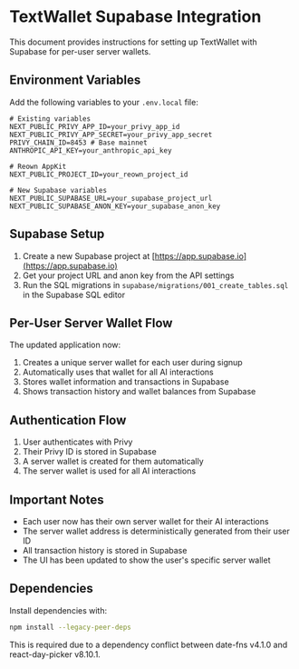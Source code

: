 # TextWallet Supabase Integration

This document provides instructions for setting up TextWallet with Supabase for per-user server wallets.

## Environment Variables

Add the following variables to your `.env.local` file:

```
# Existing variables
NEXT_PUBLIC_PRIVY_APP_ID=your_privy_app_id
NEXT_PUBLIC_PRIVY_APP_SECRET=your_privy_app_secret
PRIVY_CHAIN_ID=8453 # Base mainnet
ANTHROPIC_API_KEY=your_anthropic_api_key

# Reown AppKit
NEXT_PUBLIC_PROJECT_ID=your_reown_project_id

# New Supabase variables
NEXT_PUBLIC_SUPABASE_URL=your_supabase_project_url
NEXT_PUBLIC_SUPABASE_ANON_KEY=your_supabase_anon_key
```

## Supabase Setup

1. Create a new Supabase project at [https://app.supabase.io](https://app.supabase.io)
2. Get your project URL and anon key from the API settings
3. Run the SQL migrations in `supabase/migrations/001_create_tables.sql` in the Supabase SQL editor

## Per-User Server Wallet Flow

The updated application now:

1. Creates a unique server wallet for each user during signup
2. Automatically uses that wallet for all AI interactions
3. Stores wallet information and transactions in Supabase
4. Shows transaction history and wallet balances from Supabase

## Authentication Flow

1. User authenticates with Privy
2. Their Privy ID is stored in Supabase
3. A server wallet is created for them automatically
4. The server wallet is used for all AI interactions

## Important Notes

- Each user now has their own server wallet for their AI interactions
- The server wallet address is deterministically generated from their user ID
- All transaction history is stored in Supabase
- The UI has been updated to show the user's specific server wallet

## Dependencies

Install dependencies with:

```bash
npm install --legacy-peer-deps
```

This is required due to a dependency conflict between date-fns v4.1.0 and react-day-picker v8.10.1.
